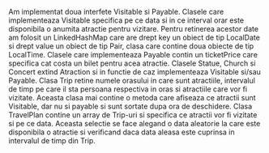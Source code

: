 Am implementat doua interfete Visitable si Payable. Clasele care implementeaza Visitable specifica pe ce data si in ce interval orar este disponibila o anumita atractie pentru vizitare. Pentru retinerea acestor date am folosit un LinkedHashMap care are drept key un obiect de tip LocalDate si drept value un obiect de tip Pair, clasa care contine doua obiecte de tip LocalTime. Clasele care implementeaza Payable contin un ticketPrice care specifica cat costa un bilet pentru acea atractie. Clasele Statue, Church si Concert extind Atraction si in functie de caz implementeaza Visitable si/sau Payable. Clasa Trip retine numele orasului in care sunt atractiile, intervalul de timp pe care il sta persoana respectiva in oras si atractiile care vor fi vizitate. Aceasta clasa mai contine o metoda care afiseaza ce atractii sunt Visitable, dar nu si payable si sunt sortate dupa ora de deschidere. Clasa TravelPlan contine un array de Trip-uri si specifica ce atractii vor fi vizitate si pe ce data. Aceasta selectie se face alegand o data aleatorie la care este disponibila o atractie si verificand daca data aleasa este cuprinsa in intervalul de timp din Trip.